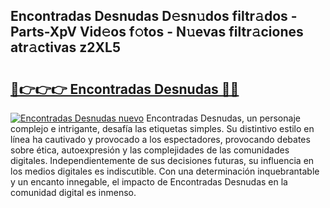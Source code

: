 ## Encontradas Desnudas D𝚎sn𝚞dos filtr𝚊dos - Parts-XpV Vid𝚎os f𝚘tos - N𝚞evas filtr𝚊ciones atr𝚊ctivas z2XL5

# <h2><a href="http://mb99zw4.tromn.icu/?c=Encontradas+Desnudas">🔗👉👉👉 Encontradas Desnudas 🔗🔗</a></h2>

[![Encontradas Desnudas nuevo](https://i.imgur.com/pEAQMta.gif)](http://mb99zw4.tromn.icu/?c=Encontradas+Desnudas)
Encontradas Desnudas, un personaje complejo e intrigante, desafía las etiquetas simples. Su distintivo estilo en línea ha cautivado y provocado a los espectadores, provocando debates sobre ética, autoexpresión y las complejidades de las comunidades digitales. Independientemente de sus decisiones futuras, su influencia en los medios digitales es indiscutible. Con una determinación inquebrantable y un encanto innegable, el impacto de Encontradas Desnudas en la comunidad digital es inmenso.
